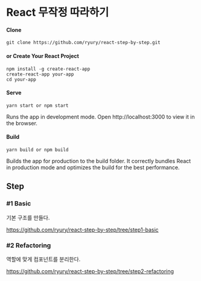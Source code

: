 # React 무작정 따라하기

#### Clone
```
git clone https://github.com/ryury/react-step-by-step.git
```

#### or Create Your React Project

```
npm install -g create-react-app
create-react-app your-app
cd your-app
```

#### Serve

```
yarn start or npm start
```
Runs the app in development mode.
Open http://localhost:3000 to view it in the browser.

#### Build

```
yarn build or npm build
```
Builds the app for production to the build folder.
It correctly bundles React in production mode and optimizes the build for the best performance.

## Step

### #1 Basic

기본 구조를 만들다.

https://github.com/ryury/react-step-by-step/tree/step1-basic

### #2 Refactoring

역할에 맞게 컴포넌트를 분리한다.

https://github.com/ryury/react-step-by-step/tree/step2-refactoring

